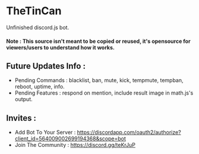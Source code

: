 # TheTinCan
Unfinished discord.js bot.
#### Note : This source isn't meant to be copied or reused, it's opensource for viewers/users to understand how it works.
## Future Updates Info :
- Pending Commands : blacklist, ban, mute, kick, tempmute, tempban, reboot, uptime, info.
- Pending Features : respond on mention, include result image in math.js's output.

## Invites :
- Add Bot To Your Server : https://discordapp.com/oauth2/authorize?client_id=564009002699194368&scope=bot
- Join The Community : https://discord.gg/teKrJuP
